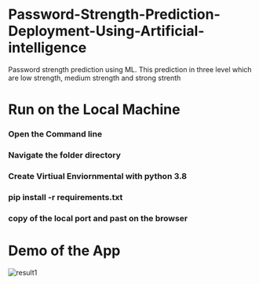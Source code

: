 # Password-Strength-Prediction-Deployment-Using-Artificial-intelligence
Password strength prediction using ML. This prediction in three level which are low strength, medium strength and strong strenth
# Run on the Local Machine
### Open the Command line
### Navigate the folder directory
### Create Virtiual Enviornmental with python 3.8
### pip install -r requirements.txt
### copy of the local port and past on the browser 

# Demo of the App
![result1](https://user-images.githubusercontent.com/74568334/120509504-db985080-c3c8-11eb-925b-ad17a4e7a932.png)
